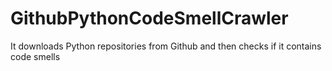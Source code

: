 # GithubPythonCodeSmellCrawler
It downloads Python repositories from Github and then checks if it contains code smells
